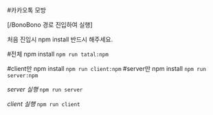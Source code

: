 #카카오톡 모방

[/BonoBono 경로 진입하여 실행]

처음 진입시 npm install 반드시 해주세요.

#전체 npm install
``npm run tatal:npm``

#client만 npm install
``npm run client:npm``
#server만 npm install
``npm run server:npm``

*server 실행*
``npm run server``

*client 실행*
``npm run client``
